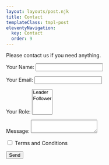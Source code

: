 ```yaml
---
layout: layouts/post.njk
title: Contact
templateClass: tmpl-post
eleventyNavigation:
  key: Contact
  order: 9
---
```


Please contact us if you need anything.

<form name="contact" method="POST" data-netlify="true">
  <p>
    <label>Your Name: <input type="text" name="name" /></label>   
  </p>
  <p>
    <label>Your Email: <input type="email" name="email" /></label>
  </p>
  <p>
    <label>Your Role: <select name="role[]" multiple>
      <option value="leader">Leader</option>
      <option value="follower">Follower</option>
    </select></label>
  </p>
  <p>
    <label>Message: <textarea name="message"></textarea></label>
  </p>
  <p>
  <input type="checkbox" id="terms and conditions" name="terms and conditions" value="terms">
  <label for="Terms and Conditions">Terms and Conditions</label><br>
  </p>
  <p>
    <button type="submit">Send</button>
  </p>
</form>

